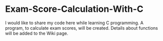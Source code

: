 # Exam-Score-Calculation-With-C
I would like to share my code here while learning C programming. A program, to calculate exam scores, will be created. Details about functions will be added to the Wiki page.
